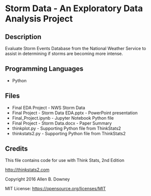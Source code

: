 # Storm Data - An Exploratory Data Analysis Project

## Description
Evaluate Storm Events Database from the National Weather Service to assist in determining if storms are becoming more intense. 

## Programming Languages
- Python

## Files
- Final EDA Project - NWS Storm Data
- Final Project - Storm Data EDA.pptx - PowerPoint presentation
- Final_Project.ipynb - Jupyter Notebook Python file
- Final Project - Storm Data.docx - Paper Summary
- thinkplot.py - Supporting Python file from ThinkStats2
- thinkstats2.py - Supporting Python file from ThinkStats2

## Credits
This file contains code for use with Think Stats, 2nd Edition

http://thinkstats2.com

Copyright 2016 Allen B. Downey

MIT License: https://opensource.org/licenses/MIT
